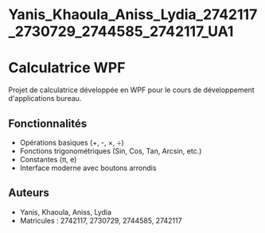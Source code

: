 # Yanis_Khaoula_Aniss_Lydia_2742117_2730729_2744585_2742117_UA1

# Calculatrice WPF

Projet de calculatrice développée en WPF pour le cours de développement d'applications bureau.

## Fonctionnalités
- Opérations basiques (+, -, ×, ÷)
- Fonctions trigonométriques (Sin, Cos, Tan, Arcsin, etc.)
- Constantes (π, e)
- Interface moderne avec boutons arrondis

## Auteurs
- Yanis, Khaoula, Aniss, Lydia
- Matricules : 2742117, 2730729, 2744585, 2742117
